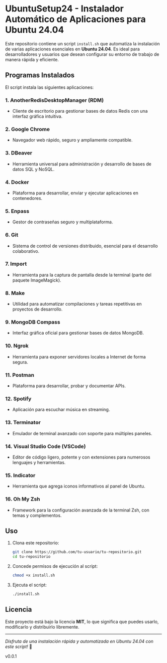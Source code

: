 # UbuntuSetup24 - Instalador Automático de Aplicaciones para Ubuntu 24.04

Este repositorio contiene un script `install.sh` que automatiza la instalación de varias aplicaciones esenciales en **Ubuntu 24.04**. Es ideal para desarrolladores y usuarios que desean configurar su entorno de trabajo de manera rápida y eficiente.

## Programas Instalados

El script instala las siguientes aplicaciones:

### 1. **AnotherRedisDesktopManager (RDM)**
   - Cliente de escritorio para gestionar bases de datos Redis con una interfaz gráfica intuitiva.

### 2. **Google Chrome**
   - Navegador web rápido, seguro y ampliamente compatible.

### 3. **DBeaver**
   - Herramienta universal para administración y desarrollo de bases de datos SQL y NoSQL.

### 4. **Docker**
   - Plataforma para desarrollar, enviar y ejecutar aplicaciones en contenedores.

### 5. **Enpass**
   - Gestor de contraseñas seguro y multiplataforma.

### 6. **Git**
   - Sistema de control de versiones distribuido, esencial para el desarrollo colaborativo.

### 7. **Import**
   - Herramienta para la captura de pantalla desde la terminal (parte del paquete ImageMagick).

### 8. **Make**
   - Utilidad para automatizar compilaciones y tareas repetitivas en proyectos de desarrollo.

### 9. **MongoDB Compass**
   - Interfaz gráfica oficial para gestionar bases de datos MongoDB.

### 10. **Ngrok**
   - Herramienta para exponer servidores locales a Internet de forma segura.

### 11. **Postman**
   - Plataforma para desarrollar, probar y documentar APIs.

### 12. **Spotify**
   - Aplicación para escuchar música en streaming.

### 13. **Terminator**
   - Emulador de terminal avanzado con soporte para múltiples paneles.

### 14. **Visual Studio Code (VSCode)**
   - Editor de código ligero, potente y con extensiones para numerosos lenguajes y herramientas.

### 15. **Indicator**
   - Herramienta que agrega iconos informativos al panel de Ubuntu.

### 16. **Oh My Zsh**
   - Framework para la configuración avanzada de la terminal Zsh, con temas y complementos.

## Uso

1. Clona este repositorio:
   ```bash
   git clone https://github.com/tu-usuario/tu-repositorio.git
   cd tu-repositorio
   ```
2. Concede permisos de ejecución al script:
   ```bash
   chmod +x install.sh
   ```
3. Ejecuta el script:
   ```bash
   ./install.sh
   ```

## Licencia

Este proyecto está bajo la licencia **MIT**, lo que significa que puedes usarlo, modificarlo y distribuirlo libremente.

---

_Disfruta de una instalación rápida y automatizada en Ubuntu 24.04 con este script!_ 🚀

v0.0.1


